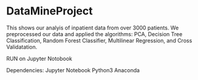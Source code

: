 # DataMineProject

This shows our analyis of inpatient data from over 3000 patients. We preprocessed our data and applied the algorithms: PCA, Decision Tree Classification, Random Forest Classifier, Multilinear Regression, and Cross Validatation. 

RUN on Jupyter Notobook

Dependencies:
Jupyter Notebook
Python3
Anaconda
